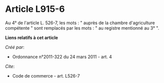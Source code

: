 # Article L915-6

Au 4° de l'article L. 526-7, les mots : " auprès de la chambre d'agriculture compétente " sont remplacés par les mots : " au
registre mentionné au 3° ".

**Liens relatifs à cet article**

_Créé par_:

  - Ordonnance n°2011-322 du 24 mars 2011 - art. 4

_Cite_:

  - Code de commerce - art. L526-7

